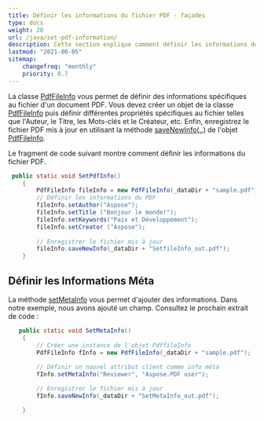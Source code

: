 ```yaml
---
title: Définir les informations du fichier PDF - façades
type: docs
weight: 20
url: /java/set-pdf-information/
description: Cette section explique comment définir les informations du fichier PDF avec Aspose.PDF Facades en utilisant la classe PdfFileInfo.
lastmod: "2021-06-05"
sitemap:
    changefreq: "monthly"
    priority: 0.7
---
```


La classe [PdfFileInfo](https://reference.aspose.com/pdf/java/com.aspose.pdf.facades/PdfFileInfo) vous permet de définir des informations spécifiques au fichier d'un document PDF. Vous devez créer un objet de la classe [PdfFileInfo](https://reference.aspose.com/pdf/java/com.aspose.pdf.facades/PdfFileInfo) puis définir différentes propriétés spécifiques au fichier telles que l'Auteur, le Titre, les Mots-clés et le Créateur, etc. Enfin, enregistrez le fichier PDF mis à jour en utilisant la méthode [saveNewInfo(..)](https://reference.aspose.com/pdf/java/com.aspose.pdf.facades/PdfFileInfo#saveNewInfo-java.io.OutputStream-) de l'objet [PdfFileInfo](https://reference.aspose.com/pdf/java/com.aspose.pdf.facades/PdfFileInfo).

Le fragment de code suivant montre comment définir les informations du fichier PDF.

```java
 public static void SetPdfInfo()
    {
        PdfFileInfo fileInfo = new PdfFileInfo(_dataDir + "sample.pdf");
        // Définir les informations du PDF
        fileInfo.setAuthor("Aspose");
        fileInfo.setTitle ("Bonjour le monde!");
        fileInfo.setKeywords("Paix et Développement");
        fileInfo.setCreator ("Aspose");
        
        // Enregistrer le fichier mis à jour
        fileInfo.saveNewInfo(_dataDir + "SetfileInfo_out.pdf");
    }
```


## Définir les Informations Méta

La méthode [setMetaInfo](https://reference.aspose.com/pdf/java/com.aspose.pdf.facades/PdfFileInfo#setMetaInfo-java.lang.String-java.lang.String-) vous permet d'ajouter des informations. Dans notre exemple, nous avons ajouté un champ. Consultez le prochain extrait de code :

```java
   public static void SetMetaInfo()
    {
        // Créer une instance de l'objet PdffileInfo
        PdfFileInfo fInfo = new PdfFileInfo(_dataDir + "sample.pdf");
       
        // Définir un nouvel attribut client comme info méta
        fInfo.setMetaInfo("Reviewer", "Aspose.PDF user");

        // Enregistrer le fichier mis à jour
        fInfo.saveNewInfo(_dataDir + "SetMetaInfo_out.pdf");

    }
```